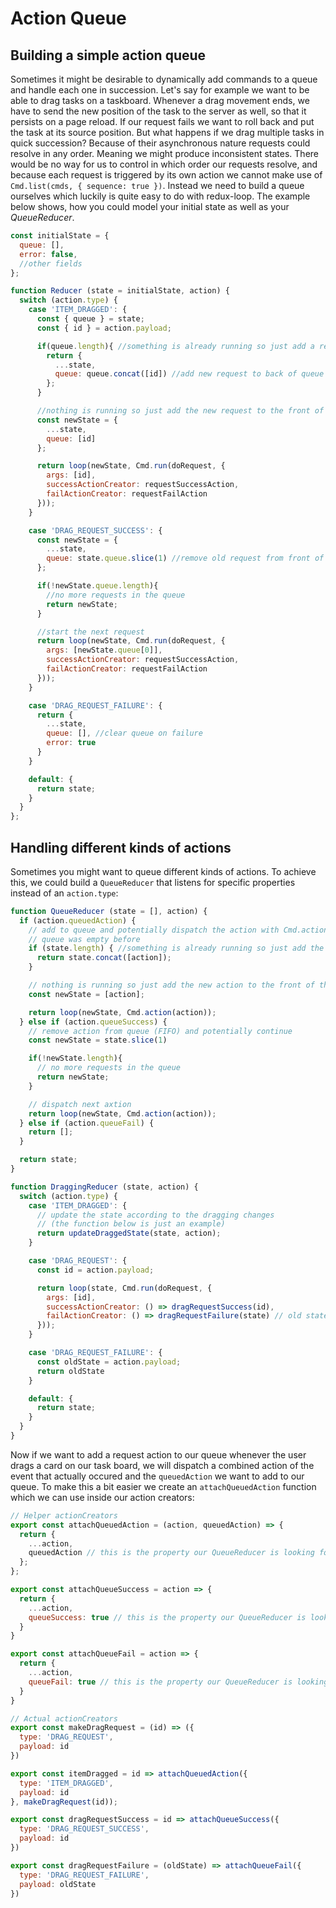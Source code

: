 # Action Queue

## Building a simple action queue

Sometimes it might be desirable to dynamically add commands to a queue and
handle each one in succession. Let's say for example we want to be able to
drag tasks on a taskboard. Whenever a drag movement ends, we have to send the
new position of the task to the server as well, so that it persists on a page reload.
If our request fails we want to roll back and put the task at its source position.
But what happens if we drag multiple tasks in quick succession?
Because of their asynchronous nature requests could resolve in any order.
Meaning we might produce inconsistent states.
There would be no way for us to control in which order our requests resolve,
and because each request is triggered by its own action we cannot make use of
`Cmd.list(cmds, { sequence: true })`.
Instead we need to build a queue ourselves which luckily is quite easy to do with redux-loop.
The example below shows, how you could model your initial state as well as your _QueueReducer_.

```js
const initialState = {
  queue: [],
  error: false,
  //other fields
};

function Reducer (state = initialState, action) {
  switch (action.type) {
    case 'ITEM_DRAGGED': {
      const { queue } = state;
      const { id } = action.payload;

      if(queue.length){ //something is already running so just add a request to the queue
        return {
          ...state,
          queue: queue.concat([id]) //add new request to back of queue
        };
      }

      //nothing is running so just add the new request to the front of the queue and run it
      const newState = {
        ...state,
        queue: [id]
      };

      return loop(newState, Cmd.run(doRequest, {
        args: [id],
        successActionCreator: requestSuccessAction,
        failActionCreator: requestFailAction
      }));
    }

    case 'DRAG_REQUEST_SUCCESS': {
      const newState = {
        ...state,
        queue: state.queue.slice(1) //remove old request from front of queue
      };

      if(!newState.queue.length){
        //no more requests in the queue
        return newState;
      }

      //start the next request
      return loop(newState, Cmd.run(doRequest, {
        args: [newState.queue[0]],
        successActionCreator: requestSuccessAction,
        failActionCreator: requestFailAction
      }));
    }

    case 'DRAG_REQUEST_FAILURE': {
      return {
        ...state,
        queue: [], //clear queue on failure
        error: true
      }
    }

    default: {
      return state;
    }
  }
};
```


## Handling different kinds of actions

Sometimes you might want to queue different kinds of actions.
To achieve this, we could build a `QueueReducer` that listens for specific properties
instead of an `action.type`:

```js
function QueueReducer (state = [], action) {
  if (action.queuedAction) {
    // add to queue and potentially dispatch the action with Cmd.action if the
    // queue was empty before
    if (state.length) { //something is already running so just add the action to the queue
      return state.concat([action]);
    }

    // nothing is running so just add the new action to the front of the queue and run it
    const newState = [action];

    return loop(newState, Cmd.action(action));
  } else if (action.queueSuccess) {
    // remove action from queue (FIFO) and potentially continue
    const newState = state.slice(1)

    if(!newState.length){
      // no more requests in the queue
      return newState;
    }

    // dispatch next axtion
    return loop(newState, Cmd.action(action));
  } else if (action.queueFail) {
    return [];
  }

  return state;
}

function DraggingReducer (state, action) {
  switch (action.type) {
    case 'ITEM_DRAGGED': {
      // update the state according to the dragging changes
      // (the function below is just an example)
      return updateDraggedState(state, action);
    }

    case 'DRAG_REQUEST': {
      const id = action.payload;

      return loop(state, Cmd.run(doRequest, {
        args: [id],
        successActionCreator: () => dragRequestSuccess(id),
        failActionCreator: () => dragRequestFailure(state) // old state to roll back on failure
      }));
    }

    case 'DRAG_REQUEST_FAILURE': {
      const oldState = action.payload;
      return oldState
    }

    default: {
      return state;
    }
  }
}
```

Now if we want to add a request action to our queue whenever the user drags
a card on our task board, we will dispatch a combined action of the event that
actually occured and the `queuedAction` we want to add to our queue. To make this
a bit easier we create an `attachQueuedAction` function which we can use inside
our action creators:

```js
// Helper actionCreators
export const attachQueuedAction = (action, queuedAction) => {
  return {
    ...action,
    queuedAction // this is the property our QueueReducer is looking for
  };
};

export const attachQueueSuccess = action => {
  return {
    ...action,
    queueSuccess: true // this is the property our QueueReducer is looking for
  }
}

export const attachQueueFail = action => {
  return {
    ...action,
    queueFail: true // this is the property our QueueReducer is looking for
  }
}

// Actual actionCreators
export const makeDragRequest = (id) => ({
  type: 'DRAG_REQUEST',
  payload: id
})

export const itemDragged = id => attachQueuedAction({
  type: 'ITEM_DRAGGED',
  payload: id
}, makeDragRequest(id));

export const dragRequestSuccess = id => attachQueueSuccess({
  type: 'DRAG_REQUEST_SUCCESS',
  payload: id
})

export const dragRequestFailure = (oldState) => attachQueueFail({
  type: 'DRAG_REQUEST_FAILURE',
  payload: oldState
})
```
